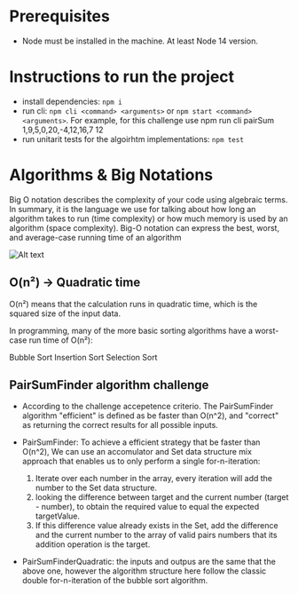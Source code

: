 # Prerequisites

- Node must be installed in the machine. At least Node 14 version.

# Instructions to run the project

- install dependencies: `npm i`
- run cli: `npm cli <command> <arguments>` or `npm start <command> <arguments>`.
  For example, for this challenge use npm run cli pairSum 1,9,5,0,20,-4,12,16,7 12
- run unitarit tests for the algoirhtm implementations: `npm test`

# Algorithms & Big Notations

Big O notation describes the complexity of your code using algebraic terms. In summary, it is the language we use for talking about how long an algorithm takes to run (time complexity) or how much memory is used by an algorithm (space complexity). Big-O notation can express the best, worst, and average-case running time of an algorithm

![Alt text](big-o-cheatsheet.png)

## O(n²) -> Quadratic time

O(n²) means that the calculation runs in quadratic time, which is the squared size of the input data.

In programming, many of the more basic sorting algorithms have a worst-case run time of O(n²):

Bubble Sort
Insertion Sort
Selection Sort

## PairSumFinder algorithm challenge

- According to the challenge accepetence criterio. The PairSumFinder algorithm "efficient" is defined as be faster than O(n^2), and "correct" as returning the correct results for all possible inputs.

- PairSumFinder: To achieve a efficient strategy that be faster than O(n^2), We can use an accomulator and Set data structure mix approach that enables us to only perform a single for-n-iteration:

  1. Iterate over each number in the array, every iteration will add the number to the Set data structure.
  2. looking the difference between target and the current number (target - number), to obtain the required value to equal the expected targetValue.
  3. If this difference value already exists in the Set, add the difference and the current number to the array of valid pairs numbers that its addition operation is the target.

- PairSumFinderQuadratic: the inputs and outpus are the same that the above one, however the algorithm structure here follow the classic double for-n-iteration of the bubble sort algorithm.
